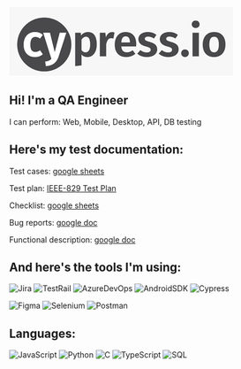 ![Header](https://github.com/Marinatsw/marinatsw/blob/main/assets/cypress.io.png)


## Hi! I'm a QA Engineer

I can perform:
Web, Mobile, Desktop, API, DB testing

## Here's my test documentation:
Test cases: [google sheets](https://docs.google.com/spreadsheets/d/19O8Az8Sy8n8MI3RqENA1Cs4XbMbY_lMdbshnF2huee0/edit)

Test plan: [IEEE-829 Test Plan](https://docs.google.com/document/d/1LgpK9Zfn_2rKw_oBnira27SyhvD7366p8651iQ-CyB0/edit#heading=h.39dklnz49h09)

Checklist: [google sheets](https://docs.google.com/spreadsheets/d/1aFpF11iwsbRo_ExRxb4mf0oR_JDzCVrkzx9iADch9Tw/edit#gid=0)

Bug reports: [google doc](https://docs.google.com/document/d/1dHgqeP3cFw5VT0lqTp3m03A9iKQru_UjAXVP_Svsp2A/edit)

Functional description: [google doc](https://docs.google.com/document/d/1bFnaFFYiYGeH4c839V-LNG_3Ip6Q3FNOGSa-c8AA13M/edit)

## And here's the tools I'm using:
![Jira](https://img.shields.io/badge/-Jira-090909?style=for-the-badge&logo=Jira)
![TestRail](https://img.shields.io/badge/-TestRail-090909?style=for-the-badge&logo=TestRail)
![AzureDevOps](https://img.shields.io/badge/-AzureDevOps-090909?style=for-the-badge&logo=AzureDevOps)
![AndroidSDK](https://img.shields.io/badge/-AndroidSDK-090909?style=for-the-badge&logo=AndroidSDK)
![Cypress](https://img.shields.io/badge/-Cypress-090909?style=for-the-badge&logo=Cypress)

![Figma](https://img.shields.io/badge/-Figma-090909?style=for-the-badge&logo=figma)
![Selenium](https://img.shields.io/badge/-Selenium-090909?style=for-the-badge&logo=Selenium)
![Postman](https://img.shields.io/badge/-Postman-090909?style=for-the-badge&logo=postman)

## Languages: 
![JavaScript](https://img.shields.io/badge/-JavaScript-090909?style=for-the-badge&logo=JavaScript)
![Python](https://img.shields.io/badge/-Python-090909?style=for-the-badge&logo=Python)
![C](https://img.shields.io/badge/-C-090909?style=for-the-badge&logo)
![TypeScript](https://img.shields.io/badge/-TypeScript-090909?style=for-the-badge&logo=TypeScript)
![SQL](https://img.shields.io/badge/-SQL-090909?style=for-the-badge&logo=SQL)